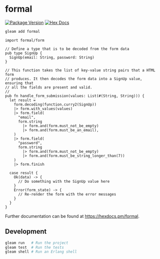 # formal

[![Package Version](https://img.shields.io/hexpm/v/formal)](https://hex.pm/packages/formal)
[![Hex Docs](https://img.shields.io/badge/hex-docs-ffaff3)](https://hexdocs.pm/formal/)

```sh
gleam add formal
```
```gleam
import formal/form

// Define a type that is to be decoded from the form data
pub type SignUp {
  SignUp(email: String, password: String)
}

// This function takes the list of key-value string pairs that a HTML form
// produces. It then decodes the form data into a SignUp value, ensuring that
// all the fields are present and valid.
//
pub fn handle_form_submission(values: List(#(String, String))) {
  let result = 
    form.decoding(function.curry2(SignUp))
    |> form.with_values(values)
    |> form.field(
      "email",
      form.string
        |> form.and(form.must_not_be_empty)
        |> form.and(form.must_be_an_email),
    )
    |> form.field(
      "password",
      form.string
        |> form.and(form.must_not_be_empty)
        |> form.and(form.must_be_string_longer_than(7))
    )
    |> form.finish

  case result {
    Ok(data) -> {
      // Do something with the SignUp value here
    }
    Error(form_state) -> {
      // Re-render the form with the error messages
    }
  }
}
```

Further documentation can be found at <https://hexdocs.pm/formal>.

## Development

```sh
gleam run   # Run the project
gleam test  # Run the tests
gleam shell # Run an Erlang shell
```
